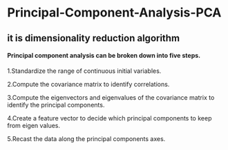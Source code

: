 # Principal-Component-Analysis-PCA
## it is dimensionality reduction algorithm
#### Principal component analysis can be broken down into five steps.

1.Standardize the range of continuous initial variables.

2.Compute the covariance matrix to identify correlations.

3.Compute the eigenvectors and eigenvalues of the covariance matrix to identify the principal components.

4.Create a feature vector to decide which principal components to keep from eigen values.

5.Recast the data along the principal components axes.
